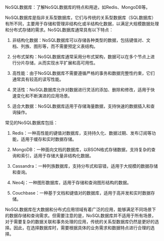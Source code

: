 NoSQL数据库：了解NoSQL数据库的特点和用途，如Redis、MongoDB等。

NoSQL数据库是指非关系型数据库，它们与传统的关系型数据库（SQL数据库）有所不同，主要用于存储和管理非结构化或半结构化数据，以满足大规模数据处理和分布式存储的需求。NoSQL数据库通常具有以下特点：

1. 非结构化数据：NoSQL数据库可以存储各种类型的数据，包括键值对、文档、列族、图形等，而不需要预定义表结构。

2. 分布式架构：NoSQL数据库通常采用分布式架构，数据可以在多个节点上进行分片存储，从而实现水平扩展和高可用性。

3. 高性能：由于NoSQL数据库不需要遵循严格的事务和数据完整性约束，它们通常具有较高的读写性能。

4. 灵活性：NoSQL数据库允许对数据进行灵活的添加、删除和修改，适用于快速变化和不断演进的应用场景。

5. 适合大数据：NoSQL数据库适用于存储海量数据，支持快速的数据插入和查询操作。

常见的NoSQL数据库包括：

1. Redis：一种高性能的键值对数据库，支持持久化、数据过期、发布订阅等功能，适用于缓存和实时数据存储。

2. MongoDB：一种面向文档的数据库，以BSON格式存储数据，支持复杂的查询和索引，适用于存储大量非结构化数据。

3. Cassandra：一种列族数据库，支持分布式和容错，适用于大规模的数据存储和查询。

4. Neo4j：一种图形数据库，适用于存储和查询图形结构的数据。

5. Couchbase：一种基于文档和键值对的数据库，适用于高并发和实时数据存储。

NoSQL数据库在大数据和分布式应用领域有着广泛的应用，能够满足不同场景下的数据存储和查询需求。但需要注意的是，NoSQL数据库并不适用于所有场景，对于需要复杂的数据关联和事务处理的应用，传统的关系型数据库仍然是更好的选择。因此，在选择数据库时，需要根据具体的业务需求和数据特点进行合理的选择。